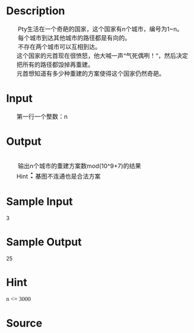 
# Description

<div class="content"><div><span style="font-size: 12pt">       Pty</span><span style="font-size: 12pt">生活在一个奇葩的国家，这个国家有</span><span style="font-size: 12pt">n</span><span style="font-size: 12pt">个城市，编号为</span><span style="font-size: 12pt">1~n</span><span style="font-size: 12pt">。</span></div>
<div><span style="font-size: 12pt">       </span><span style="font-size: 12pt">每个城市到达其他城市的路径都是有向的。</span></div>
<div><span style="font-size: 12pt">       </span><span style="font-size: 12pt">不存在两个城市可以互相到达。</span></div>
<div style="margin: 0cm 0cm 0pt 21pt"><span style="font-size: 12pt">这个国家的元首现在很愤怒，他大喊一声“气死偶咧！”，然后决定把所有的路径都毁掉再重建。</span></div>
<div style="margin: 0cm 0cm 0pt 21pt"><span style="font-size: 12pt">元首想知道有多少种重建的方案使得这个国家仍然奇葩。</span></div></div>

# Input

<div class="content"><div style="text-indent: 21pt"><span style="font-size: 12pt">第一行一个整数：</span><span style="font-size: 12pt">n</span></div></div>

# Output

<div class="content"><div> </div>
<div><span style="font-size: 12pt">       </span><span style="font-size: 12pt">输出</span><span style="font-size: 12pt">n</span><span style="font-size: 12pt">个城市的重建方案数</span><span style="font-size: 12pt">mod(10^9+7)</span><span style="font-size: 12pt">的结果</span></div>
<div style="text-indent: 21pt"><span style="font-size: 12pt">Hint</span><b><span style="font-size: 15pt">：</span></b><span style="font-size: 12pt; color: black">基</span><span style="font-size: 12pt">图不连通也是合法方案</span></div></div>

# Sample Input

<div class="content"><span class="sampledata">3</span></div>

# Sample Output

<div class="content"><span class="sampledata">25</span></div>

# Hint

<div class="content"><p></p><p><span lang="EN-US" style="font-size: 12pt; font-family: Calibri; mso-fareast-font-family: 华文细黑; mso-bidi-font-family: &#39;Times New Roman&#39;; mso-font-kerning: 1.0pt; mso-ansi-language: EN-US; mso-fareast-language: ZH-CN; mso-bidi-language: AR-SA">n &lt;= 3000</span></p><p></p></div>

# Source

<div class="content"><p><a href="problemset.php?search="></a></p></div>

